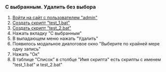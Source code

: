 ### С выбранным. Удалить без выбора

1. [Войти на сайт с пользователем "admin"](../../../../0.%20Шаги/1.%20Войти%20на%20сайт%20с%20пользователем%20username.md)
1. [Создать скрипт "test_1.bat"](../../../../0.%20Шаги/2.%20Создать%20скрипт%20с%20именем%20test_name.md)
1. [Создать скрипт "test_2.bat"](../../../../0.%20Шаги/2.%20Создать%20скрипт%20с%20именем%20test_name.md)
1. Нажать вкладку "С выбранным"
1. В выпадающем меню нажать "Удалить"
1. Появилось модальное диалоговое окно "Выберите по крайней мере одну запись"
1. Нажать "Ок"
1. В таблице "Список" в столбце "Имя скрипта" есть скрипты с именем "test_1.bat" и test_2.bat"